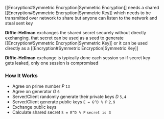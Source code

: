 [[Encryption#Symmetric Encryption|Symmetric Encryption]] needs a shared [[Encryption#Symmetric Encryption|Symmetric Key]] 
which needs to be transmitted over network to share
but anyone can listen to the network and steal sent key

**Diffie-Hellman** exchanges the shared secret securely without directly exchanging. 
that secret can be used as a seed to generate [[Encryption#Symmetric Encryption|Symmetric Key]]
or it can be used directly as a [[Encryption#Symmetric Encryption|Symmetric Key]]

**Diffie-Hellman** exchange is typically done each session
so if secret key gets leaked, only one session is compromised
### How It Works
- Agree on prime number $P$ `13`
- Agree on generator $G$ `6`
- Server/Client randomly generate their private keys $D$ `5,4`
- Server/Client generate public keys `E = G^D % P` `2,9`
- Exchange public keys
- Calculate shared secret `S = E^D % P` `secret is 3`
